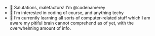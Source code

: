 - 👋 Salutations, malefactors! I'm @codenamerey
- 👀 I’m interested in coding of course, and anything techy
- 🌱 I’m currently learning all sorts of computer-related stuff which I am aware my pitiful brain cannot comprehend as of yet, with the overwhelming amount of info.

<!---
codenamerey/codenamerey is a ✨ special ✨ repository because its `README.md` (this file) appears on your GitHub profile.
You can click the Preview link to take a look at your changes.
--->
